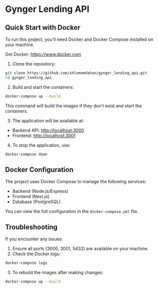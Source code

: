 # Gynger Lending API

## Quick Start with Docker

To run this project, you'll need Docker and Docker Compose installed on your machine.

Get Docker: https://www.docker.com

1. Clone the repository:

```bash
git clone https://github.com/shlomomdahan/gynger_lending_api.git
cd gynger_lending_api
```

2. Build and start the containers:

```bash
docker-compose up --build
```

This command will build the images if they don't exist and start the containers.

3. The application will be available at:

- Backend API: [http://localhost:3000](http://localhost:3000)
- Frontend: [http://localhost:3001](http://localhost:3001)

4. To stop the application, use:

```bash
docker-compose down
```

## Docker Configuration

The project uses Docker Compose to manage the following services:

- Backend (Node.js/Express)
- Frontend (Next.js)
- Database (PostgreSQL)

You can view the full configuration in the `docker-compose.yml` file.

## Troubleshooting

If you encounter any issues:

1. Ensure all ports (3000, 3001, 5432) are available on your machine.
2. Check the Docker logs:

```bash
docker-compose logs
```

3. To rebuild the images after making changes:

```bash
docker-compose up --build
```
